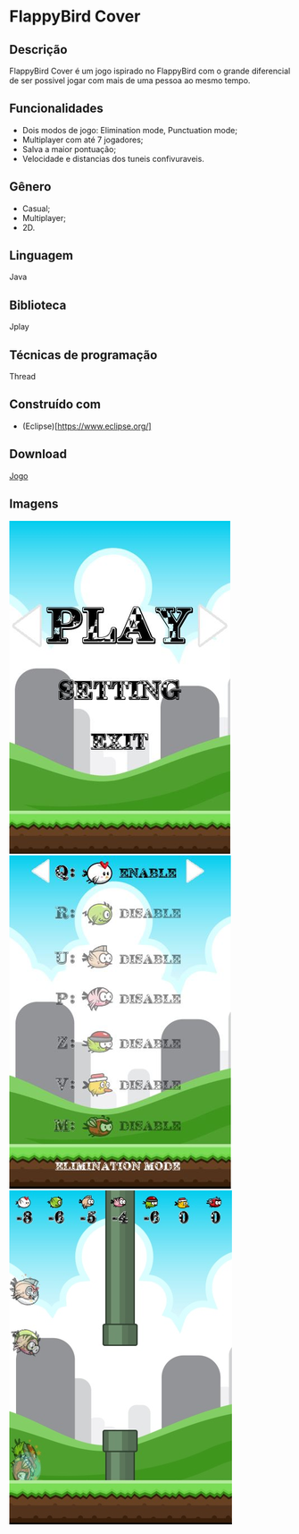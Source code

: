 # FlappyBird Cover
## Descrição
FlappyBird Cover é um jogo ispirado no FlappyBird com o grande diferencial de ser possivel jogar com mais de uma pessoa ao mesmo tempo.
  
## Funcionalidades
* Dois modos de jogo: Elimination mode, Punctuation mode;
* Multiplayer com até 7 jogadores;
* Salva a maior pontuação;
* Velocidade e distancias dos tuneis confivuraveis.

## Gênero
* Casual;
* Multiplayer;
* 2D.

## Linguagem
Java

## Biblioteca
Jplay

## Técnicas de programação
Thread

## Construído com
* (Eclipse)[https://www.eclipse.org/]

## Download
[Jogo](https://gamejolt.com/games/FlappyBird/438721)

## Imagens
![capturar-ernrtf3e](https://github.com/RodrigoFernandoSilva/Java-FlappyBird/blob/master/Prints/capturar-ernrtf3e.jpg)
![capturar1-e45jms4g](https://github.com/RodrigoFernandoSilva/Java-FlappyBird/blob/master/Prints/capturar1-e45jms4g.jpg)
![media-xk5wjs3x](https://github.com/RodrigoFernandoSilva/Java-FlappyBird/blob/master/Prints/media-xk5wjs3x.jpg)
